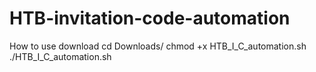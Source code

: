 # HTB-invitation-code-automation

How to use
download
cd Downloads/
chmod +x HTB_I_C_automation.sh
./HTB_I_C_automation.sh
